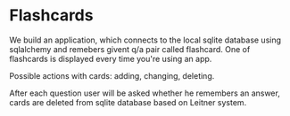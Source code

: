 # Flashcards
We build an application, which connects to the local sqlite database using sqlalchemy and
remebers givent q/a pair called flashcard. One of flashcards is displayed every time you're
using an app. 

Possible actions with cards: adding, changing, deleting. 

After each question user will be asked whether he remembers an answer,
cards are deleted from sqlite database based on Leitner system.
